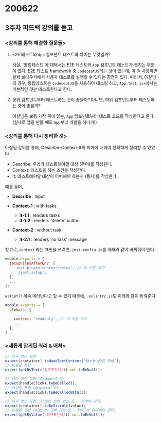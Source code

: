 200622
===

3주차 피드백 강의를 듣고
---

### <강의를 통해 해결한 질문들>
1. E2E 테스트와 ```App``` 컴포넌트 테스트의 차이는 무엇일까?

    사실, '통합테스트'에 대해서는 E2E 테스트와 ```App``` 컴포넌트 테스트가 겹치는 부분이 있다. E2E 테스트 framework 중 ```CodeceptJS```라는 것이 있는데, 이 걸 사용하면 실제 브라우저에서 사용자 테스트를 실행할 수 있다는 장점이 있다. 따라서, 아샬님의 경우, 통합테스트는 ```CodeceptJS```를 사용하여 테스팅 하고, ```App.test.jsx```에서는 기본적인 것만 테스트한다고 한다.

2. 상위 컴포넌트부터 테스트하는 것이 좋을까? 아니면, 하위 컴포넌트부터 테스트하는 것이 좋을까?

    아샬님은 보통 가장 위에 있는, ```App``` 컴포넌트부터 테스트 코드를 작성한다고 한다. (실제로 앱을 만들 때도 ```App```부터 개발을 하니까!)

### <강의를 통해 다시 정리한 것>

아샬님 강의를 통해, Describe-Context-It의 의미에 대하여 정확하게 정리할 수 있었다.

* Describe: 우리가 테스트해야할 대상 (주어)를 작성한다.
* Context: 테스트를 하는 조건을 작성한다.
* It: 테스트해야할 대상이 어떠해야 하는지 (동사)를 작성한다.

예를 들어,

* **Describe** : Input

* **Context-1** : with tasks
    - **It-1.1** : renders tasks
    - **It-1.2** : renders 'delete' button 

*  **Context-2** : without task
    - **It-2.1** : renders 'no task' message

참고로, ```context``` 라는 표현을 쓰려면, ```jest.config.js```를 아래와 같이 바꿔줘야 한다.
```javascript
module.exports = {
  setupFilesAfterEnv: [
    'jest-plugin-context/setup', // 이 부분 추가
    './jest.setup',
  ],
  ...
};
```

```eslint```가 계속 에러난다고 할 수 있기 때문에, ```.eslintrc.js```도 아래와 같이 바꿔준다.

```javascript
module.exports = {
  globals: {
    ...
    context: 'readonly', // 이 부분 추가
    ...
  },
}
```


### <새롭게 알게된 쿼리 & 매처>

```javascript
// 내가 썼던 표현
expect(container).toHaveTextContent('String으로 작성');
// 아샬님 표현
expect(getByText(/정규표현식/)).not.toBeNull();
```

```javascript
// 내가 썼던 표현 (Argument X)
expect(handleClick).toBeCalled();
// 아샬님 표현 (Argument O)
expect(handleClick).toBeCalledWith(1);
```

```javascript
// 내가 썼던 표현 (input 안에 있는 값 - 보여야 한다)
expect(container).toBeVisible(value);
// 아샬님 표현 (Ainput 안에 있는 값 - Null이 아니어야 한다)
expect(getByValue(/정규표현식/)).not.toBeNull();
```